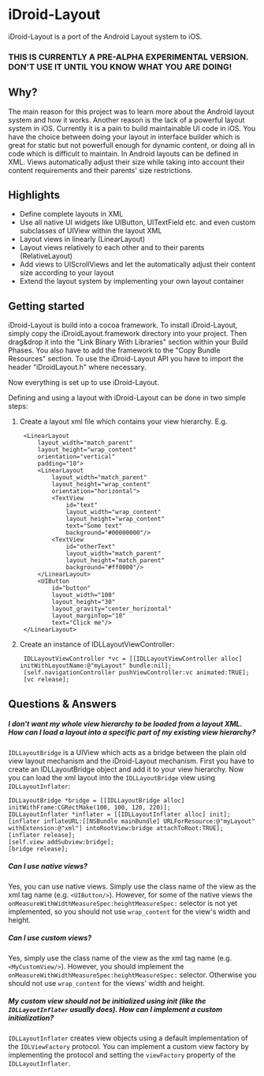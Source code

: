 iDroid-Layout
=============

iDroid-Layout is a port of the Android Layout system to iOS. 

### THIS IS CURRENTLY A PRE-ALPHA EXPERIMENTAL VERSION. DON'T USE IT UNTIL YOU KNOW WHAT YOU ARE DOING!

Why?
----
The main reason for this project was to learn more about the Android layout system and how it works.
Another reason is the lack of a powerful layout system in iOS. Currently it is a pain to build maintainable UI code in iOS. You have the choice between doing your layout in interface builder which is great for static but not powerfull enough for dynamic content, or doing all in code which is difficult to maintain.
In Android layouts can be defined in XML. Views automatically adjust their size while taking into account their content requirements and their parents' size restrictions.


Highlights
----------
- Define complete layouts in XML
- Use all native UI widgets like UIButton, UITextField etc. and even custom subclasses of UIView within the layout XML
- Layout views in linearly (LinearLayout)
- Layout views relatively to each other and to their parents (RelativeLayout)
- Add views to UIScrollViews and let the automatically adjust their content size according to your layout
- Extend the layout system by implementing your own layout container


Getting started
---------------
iDroid-Layout is build into a cocoa framework. To install iDroid-Layout, simply copy the iDroidLayout.framework directory into your project. Then drag&drop it into the "Link Binary With Libraries" section within your Build Phases. You also have to add the framework to the "Copy Bundle Resources" section. To use the iDroid-Layout API you have to import the header "iDroidLayout.h" where necessary.

Now everything is set up to use iDroid-Layout.

Defining and using a layout with iDroid-Layout can be done in two simple steps:

1. Create a layout xml file which contains your view hierarchy. E.g.

        <LinearLayout
            layout_width="match_parent"
            layout_height="wrap_content"
            orientation="vertical"
            padding="10">
            <LinearLayout
                layout_width="match_parent"
                layout_height="wrap_content"
                orientation="horizontal">
                <TextView
                    id="text"
                    layout_width="wrap_content"
                    layout_height="wrap_content"
                    text="Some text"
                    background="#00000000"/>
                <TextView
                    id="otherText"
                    layout_width="match_parent"
                    layout_height="match_parent"
                    background="#ff0000"/>
            </LinearLayout>
            <UIButton
                id="button"
                layout_width="100"
                layout_height="30"
                layout_gravity="center_horizontal"
                layout_marginTop="10"
                text="Click me"/>
        </LinearLayout>

2. Create an instance of IDLLayoutViewController:

        IDLLayoutViewController *vc = [[IDLLayoutViewController alloc] initWithLayoutName:@"myLayout" bundle:nil];
        [self.navigationController pushViewController:vc animated:TRUE];
        [vc release];
    


Questions & Answers
-------------------
##### I don't want my whole view hierarchy to be loaded from a layout XML. How can I load a layout into a specific part of my existing view hierarchy?
``IDLLayoutBridge`` is a UIView which acts as a bridge between the plain old view layout mechanism and the iDroid-Layout mechanism. First you have to create an IDLLayoutBridge object and add it to your view hierarchy. Now you can load the xml layout into the ``IDLLayoutBridge`` view using ``IDLLayoutInflater``:


    IDLLayoutBridge *bridge = [[IDLLayoutBridge alloc] initWithFrame:CGRectMake(100, 100, 120, 220)];
    IDLLayoutInflater *inflater = [[IDLLayoutInflater alloc] init];
    [inflater inflateURL:[[NSBundle mainBundle] URLForResource:@"myLayout" withExtension:@"xml"] intoRootView:bridge attachToRoot:TRUE];
    [inflater release];
    [self.view addSubview:bridge];
    [bridge release];


##### Can I use native views?
Yes, you can use native views. Simply use the class name of the view as the xml tag name (e.g. ``<UIButton/>``). However, for some of the native views the ``onMeasureWithWidthMeasureSpec:heightMeasureSpec:`` selector is not yet implemented, so you should not use ``wrap_content`` for the view's width and height.

##### Can I use custom views?
Yes, simply use the class name of the view as the xml tag name (e.g. ``<MyCustomView/>``). However, you should implement the ``onMeasureWithWidthMeasureSpec:heightMeasureSpec:`` selector. Otherwise you should not use ``wrap_content`` for the views' width and height.

##### My custom view should not be initialized using init (like the ``IDLLayoutInflater`` usually does). How can I implement a custom initialization?
``IDLLayoutInflater`` creates view objects using a default implementation of the ``IDLViewFactory`` protocol. You can implement a custom view factory by implementing the protocol and setting the ``viewFactory`` property of the ``IDLLayoutInflater``.

